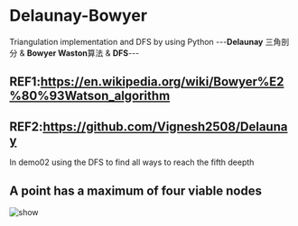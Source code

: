 # Delaunay-Bowyer
Triangulation implementation and DFS by using Python
---**Delaunay** 三角剖分 & **Bowyer Waston**算法  & **DFS**---
## REF1:https://en.wikipedia.org/wiki/Bowyer%E2%80%93Watson_algorithm
## REF2:https://github.com/Vignesh2508/Delaunay 
In demo02 using the DFS to find all ways to reach the fifth deepth
## A point has a maximum of four viable nodes 
![show](https://user-images.githubusercontent.com/73571692/150643912-ff991407-8a98-4077-9fb5-53328b99e57d.png)
